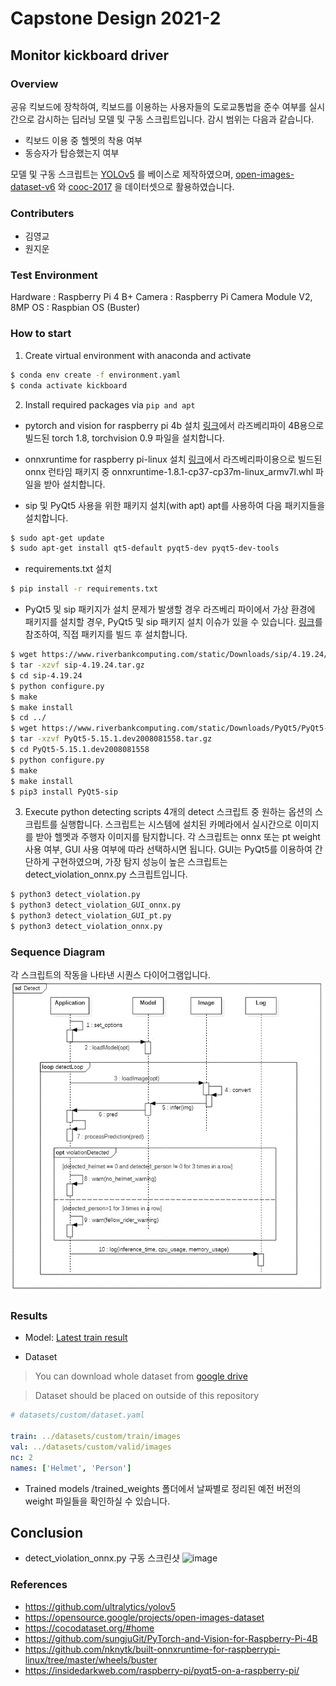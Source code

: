 ﻿# Capstone Design 2021-2

## Monitor kickboard driver

### Overview

공유 킥보드에 장착하여,  킥보드를 이용하는 사용자들의 도로교통법을 준수 여부를 실시간으로 감시하는 딥러닝 모델 및 구동 스크립트입니다. 감시 범위는 다음과 같습니다.

- 킥보드 이용 중 헬멧의 착용 여부
- 동승자가 탑승했는지 여부

모델 및 구동 스크립트는 [YOLOv5](https://github.com/ultralytics/yolov5) 를 베이스로 제작하였으며, [open-images-dataset-v6](https://opensource.google/projects/open-images-dataset) 와 [cooc-2017](https://cocodataset.org/#home) 을 데이터셋으로 활용하였습니다.

### Contributers

- 김영교
- 원지운

### Test Environment
Hardware : Raspberry Pi 4 B+
Camera : Raspberry Pi Camera Module V2, 8MP
OS : Raspbian OS (Buster)

### How to start

1. Create virtual environment with anaconda and activate

```bash
$ conda env create -f environment.yaml
$ conda activate kickboard
```

2. Install required packages via `pip and apt`

* pytorch and vision for raspberry pi 4b 설치
[링크](https://github.com/sungjuGit/PyTorch-and-Vision-for-Raspberry-Pi-4B)에서 라즈베리파이 4B용으로 빌드된 torch 1.8, torchvision 0.9 파일을 설치합니다.

* onnxruntime for raspberry pi-linux 설치
[링크](https://github.com/nknytk/built-onnxruntime-for-raspberrypi-linux/tree/master/wheels/buster)에서 라즈베리파이용으로 빌드된 onnx 런타임 패키지 중 onnxruntime-1.8.1-cp37-cp37m-linux_armv7l.whl 파일을 받아 설치합니다.
*  sip 및 PyQt5 사용을 위한 패키지 설치(with apt)
apt를 사용하여 다음 패키지들을 설치합니다.
```bash
$ sudo apt-get update
$ sudo apt-get install qt5-default pyqt5-dev pyqt5-dev-tools
```
*  requirements.txt 설치
```bash
$ pip install -r requirements.txt
```

* PyQt5 및 sip 패키지가 설치 문제가 발생할 경우
라즈베리 파이에서 가상 환경에 패키지를 설치할 경우, PyQt5 및 sip 패키지 설치 이슈가 있을 수 있습니다.  [링크](https://insidedarkweb.com/raspberry-pi/pyqt5-on-a-raspberry-pi/)를 참조하여, 직접 패키지를 빌드 후 설치합니다.
```bash
$ wget https://www.riverbankcomputing.com/static/Downloads/sip/4.19.24/sip-4.19.24.tar.gz
$ tar -xzvf sip-4.19.24.tar.gz
$ cd sip-4.19.24
$ python configure.py
$ make
$ make install
$ cd ../
$ wget https://www.riverbankcomputing.com/static/Downloads/PyQt5/PyQt5-5.15.1.dev2008081558.tar.gz
$ tar -xzvf PyQt5-5.15.1.dev2008081558.tar.gz
$ cd PyQt5-5.15.1.dev2008081558
$ python configure.py
$ make
$ make install
$ pip3 install PyQt5-sip
```

3. Execute python detecting scripts
4개의 detect 스크립트 중 원하는 옵션의 스크립트를 실행합니다. 스크립트는 시스템에 설치된 카메라에서 실시간으로 이미지를 받아 헬멧과 주행자 이미지를 탐지합니다. 각 스크립트는 onnx 또는 pt weight 사용 여부, GUI 사용 여부에 따라 선택하시면 됩니다.  GUI는 PyQt5를 이용하여 간단하게 구현하였으며, 가장 탐지 성능이 높은 스크립트는 detect_violation_onnx.py 스크립트입니다.
```bash
$ python3 detect_violation.py
$ python3 detect_violation_GUI_onnx.py
$ python3 detect_violation_GUI_pt.py
$ python3 detect_violation_onnx.py
```

### Sequence Diagram
각 스크립트의 작동을 나타낸 시퀀스 다이어그램입니다.
![image](./readme_img/sd.gif)


### Results

- Model: [Latest train result](https://wandb.ai/skywrace/YOLOv5/runs/2zjutty7?workspace=user-skywrace)


- Dataset

> You can download whole dataset from [google drive](https://drive.google.com/file/d/1TAfWtRUx9GWePiC-44JHdzZcemKdJCFv/view?usp=sharing)

> Dataset should be placed on outside of this repository

```yaml
# datasets/custom/dataset.yaml

train: ../datasets/custom/train/images 
val: ../datasets/custom/valid/images
nc: 2
names: ['Helmet', 'Person']
```

- Trained models
/trained_weights 폴더에서 날짜별로 정리된 예전 버전의 weight 파일들을 확인하실 수 있습니다.

## Conclusion

* detect_violation_onnx.py 구동 스크린샷
![image](./readme_img/model_test.gif)

### References

- https://github.com/ultralytics/yolov5
- https://opensource.google/projects/open-images-dataset
- https://cocodataset.org/#home
- https://github.com/sungjuGit/PyTorch-and-Vision-for-Raspberry-Pi-4B
- https://github.com/nknytk/built-onnxruntime-for-raspberrypi-linux/tree/master/wheels/buster
- https://insidedarkweb.com/raspberry-pi/pyqt5-on-a-raspberry-pi/
